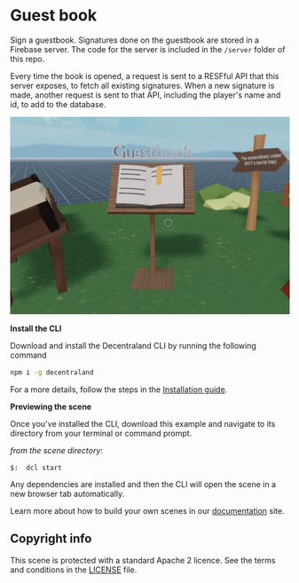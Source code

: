 # Guest book

Sign a guestbook. Signatures done on the guestbook are stored in a Firebase server. The code for the server is included in the `/server` folder of this repo.

Every time the book is opened, a request is sent to a RESFful API that this server exposes, to fetch all existing signatures. When a new signature is made, another request is sent to that API, including the player's name and id, to add to the database.

![](screenshot/screenshot.png)

**Install the CLI**

Download and install the Decentraland CLI by running the following command

```bash
npm i -g decentraland
```

For a more details, follow the steps in the [Installation guide](https://docs.decentraland.org/documentation/installation-guide/).

**Previewing the scene**

Once you've installed the CLI, download this example and navigate to its directory from your terminal or command prompt.

_from the scene directory:_

```
$:  dcl start
```

Any dependencies are installed and then the CLI will open the scene in a new browser tab automatically.

Learn more about how to build your own scenes in our [documentation](https://docs.decentraland.org/) site.

## Copyright info

This scene is protected with a standard Apache 2 licence. See the terms and conditions in the [LICENSE](/LICENSE) file.
